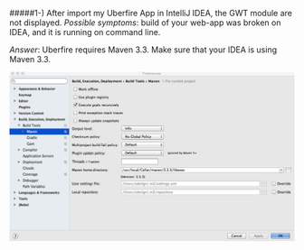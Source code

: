 #####1-) After import my Uberfire App in IntelliJ IDEA, the GWT module are not displayed.
*Possible symptoms*: build of your web-app was broken on IDEA, and it is running on command line.

*Answer*: Uberfire requires Maven 3.3. Make sure that your IDEA is using Maven 3.3.

![maven version](mavenVersionFAQ.png)



